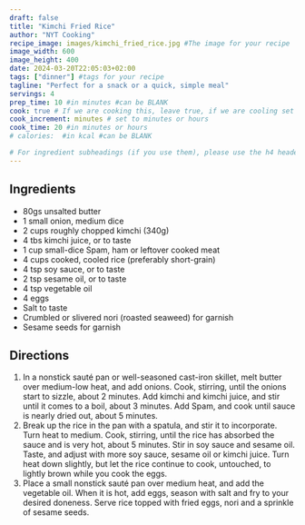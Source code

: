 ```yaml
---
draft: false
title: "Kimchi Fried Rice"
author: "NYT Cooking"
recipe_image: images/kimchi_fried_rice.jpg #The image for your recipe
image_width: 600
image_height: 400
date: 2024-03-20T22:05:03+02:00
tags: ["dinner"] #tags for your recipe
tagline: "Perfect for a snack or a quick, simple meal"
servings: 4
prep_time: 10 #in minutes #can be BLANK
cook: true # If we are cooking this, leave true, if we are cooling set to false
cook_increment: minutes # set to minutes or hours
cook_time: 20 #in minutes or hours
# calories:  #in kcal #can be BLANK

# For ingredient subheadings (if you use them), please use the h4 header.  For print view I have those elements targeted
---
```



## Ingredients

- 80gs unsalted butter
- 1 small onion, medium dice
- 2 cups roughly chopped kimchi (340g)
- 4 tbs kimchi juice, or to taste
- 1 cup small-dice Spam, ham or leftover cooked meat
- 4 cups cooked, cooled rice (preferably short-grain)
- 4 tsp soy sauce, or to taste
- 2 tsp sesame oil, or to taste
- 4 tsp vegetable oil
- 4 eggs
- Salt to taste
- Crumbled or slivered nori (roasted seaweed) for garnish
- Sesame seeds for garnish

## Directions

1. In a nonstick sauté pan or well-seasoned cast-iron skillet, melt butter over medium-low heat, and add onions. Cook, stirring, until the onions start to sizzle, about 2 minutes. Add kimchi and kimchi juice, and stir until it comes to a boil, about 3 minutes. Add Spam, and cook until sauce is nearly dried out, about 5 minutes.
2. Break up the rice in the pan with a spatula, and stir it to incorporate. Turn heat to medium. Cook, stirring, until the rice has absorbed the sauce and is very hot, about 5 minutes. Stir in soy sauce and sesame oil. Taste, and adjust with more soy sauce, sesame oil or kimchi juice. Turn heat down slightly, but let the rice continue to cook, untouched, to lightly brown while you cook the eggs.
3. Place a small nonstick sauté pan over medium heat, and add the vegetable oil. When it is hot, add eggs, season with salt and fry to your desired doneness. Serve rice topped with fried eggs, nori and a sprinkle of sesame seeds.